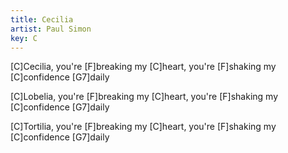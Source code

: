 ```yaml
---
title: Cecilia
artist: Paul Simon
key: C
---
```

[C]Cecilia, you're [F]breaking my [C]heart, you're 
[F]shaking my [C]confidence [G7]daily

[C]Lobelia, you're [F]breaking my [C]heart, you're 
[F]shaking my [C]confidence [G7]daily

[C]Tortilia, you're [F]breaking my [C]heart, you're 
[F]shaking my [C]confidence [G7]daily

